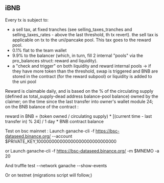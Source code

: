 ## iBNB


Every tx is subject to:
- a sell tax, at fixed tranches (see selling_taxes_tranches and selling_taxes_rates - above the last threshold, th tx revert).
  the sell tax is applicable on tx to the uni/pancake pool. This tax goes to the reward pool.
- 0.1% flat to the team wallet
- 9.9% to the balancer (which, in turn, fill 2 internal "pools" via the pro_balances struct: reward and liquidity).
- a "check and trigger" on both liquidity and reward internal pools -> if they have more token than the threshold, swap is triggered
   and BNB are stored in the contract (for the reward subpool) or liquidity is added to the uni pool

Reward is claimable daily, and is based on the % of the circulating supply (defined as total_supply-dead address balance-pool balance)
owned by the claimer; on the time since the last transfer into owner's wallet module 24; on the BNB balance of the contract :

reward in BNB = (token owned / circulating supply) * [(current time - last transfer in) % 24] / 1 day * BNB contract balance


Test on bsc mainnet :
Launch ganache-cli -f https://bsc-dataseed.binance.org/ --account $PRIVATE_KEY,100000000000000000000000000000

or Launch ganache-cli -f https://bsc-dataseed.binance.org/ -m $MNEMO -a 20

And truffle test --network ganache --show-events

Or on testnet (migrations script will follow;)
